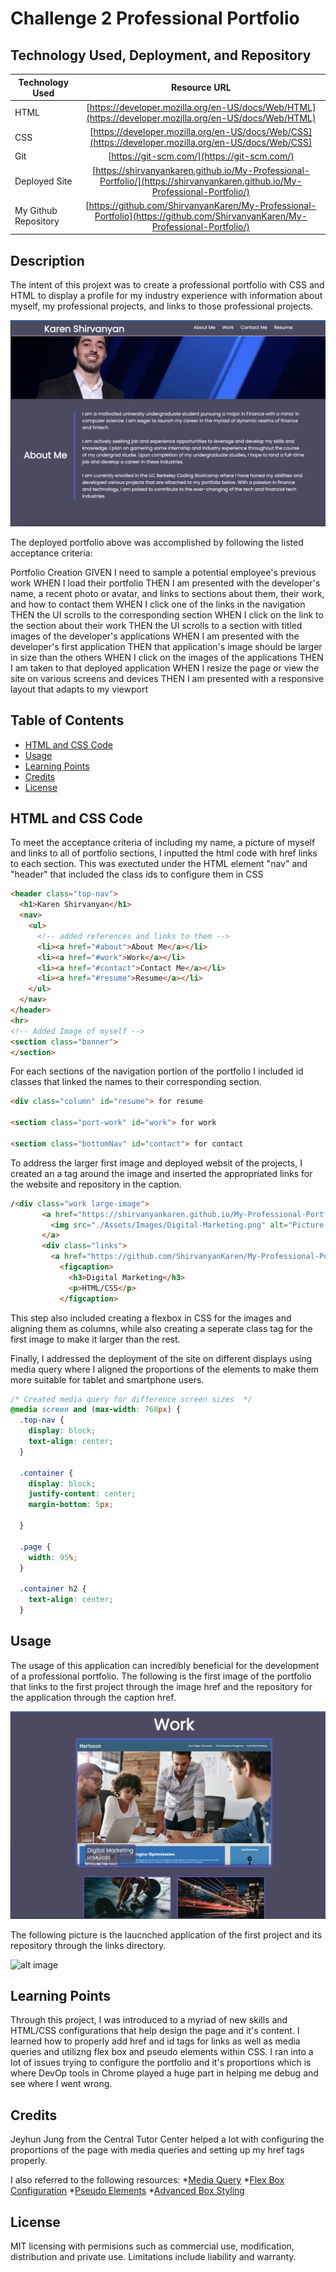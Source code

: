 # Challenge 2 Professional Portfolio

## Technology Used, Deployment, and Repository

| Technology Used         | Resource URL           | 
| ------------- |:-------------:| 
| HTML    | [https://developer.mozilla.org/en-US/docs/Web/HTML](https://developer.mozilla.org/en-US/docs/Web/HTML) | 
| CSS     | [https://developer.mozilla.org/en-US/docs/Web/CSS](https://developer.mozilla.org/en-US/docs/Web/CSS)      |   
| Git | [https://git-scm.com/](https://git-scm.com/)     | 
| Deployed Site | [https://shirvanyankaren.github.io/My-Professional-Portfolio/](https://shirvanyankaren.github.io/My-Professional-Portfolio/)     | 
| My Github Repository | [https://github.com/ShirvanyanKaren/My-Professional-Portfolio](https://github.com/ShirvanyanKaren/My-Professional-Portfolio/)     | 

## Description
The intent of this projext was to create a professional portfolio with CSS and HTML to display a profile for my industry experience with information about myself, my professional projects, and links to those professional projects.

![alt image](./Assets/images/Portfolio-Fin.png)

The deployed portfolio above was accomplished by following the listed acceptance criteria:

Portfolio Creation
GIVEN I need to sample a potential employee's previous work
WHEN I load their portfolio
THEN I am presented with the developer's name, a recent photo or avatar, and links to sections about them, their work, and how to contact them
WHEN I click one of the links in the navigation
THEN the UI scrolls to the corresponding section
WHEN I click on the link to the section about their work
THEN the UI scrolls to a section with titled images of the developer's applications
WHEN I am presented with the developer's first application
THEN that application's image should be larger in size than the others
WHEN I click on the images of the applications
THEN I am taken to that deployed application
WHEN I resize the page or view the site on various screens and devices
THEN I am presented with a responsive layout that adapts to my viewport

## Table of Contents

* [HTML and CSS Code](#HTML-CSS)
* [Usage](#usage)
* [Learning Points](#learning-points)
* [Credits](#credits)
* [License](#license)

## HTML and CSS Code

To meet the acceptance criteria of including my name, a picture of myself and links to all of portfolio sections, I inputted the html code with href links to each section. This was exectuted under the HTML element "nav" and "header" that included the class ids to configure them in CSS

```html
<header class="top-nav">
  <h1>Karen Shirvanyan</h1>
  <nav>
    <ul>
      <!-- added references and links to them -->
      <li><a href="#about">About Me</a></li>
      <li><a href="#work">Work</a></li>
      <li><a href="#contact">Contact Me</a></li>
      <li><a href="#resume">Resume</a></li>
    </ul>
  </nav>
</header>
<hr>
<!-- Added Image of myself -->
<section class="banner">
</section> 
```

For each sections of the navigation portion of the portfolio I included id classes that linked the names to their corresponding section.

```html
<div class="column" id="resume"> for resume

<section class="port-work" id="work"> for work

<section class="bottomNav" id="contact"> for contact
```

To address the larger first image and deployed websit of the projects, I created an a tag around the image and inserted the appropriated links for the website and repository in the caption.


 ```html
 /<div class="work large-image">
        <a href="https://shirvanyankaren.github.io/My-Professional-Portfolio/" target="_blank">
          <img src="./Assets/Images/Digital-Marketing.png" alt="Picture of Digital Marketing">
        </a>
        <div class="links">
          <a href="https://github.com/ShirvanyanKaren/My-Professional-Portfolio" target="_blank">
            <figcaption>
              <h3>Digital Marketing</h3>
              <p>HTML/CSS</p>
            </figcaption> 
```

This step also included creating a flexbox in CSS for the images and aligning them as columns, while also creating a seperate class tag for the first image to make it larger than the rest.

Finally, I addressed the deployment of the site on different displays using media query where I aligned the proportions of the elements to make them more suitable for tablet and smartphone users.

``` css
/* Created media query for difference screen sizes  */
@media screen and (max-width: 768px) {
  .top-nav {
    display: block;
    text-align: center;
  }

  .container {
    display: block;
    justify-content: center;
    margin-bottom: 5px;

  }

  .page {
    width: 95%;
  }

  .container h2 {
    text-align: center;
  }
```

## Usage

The usage of this application can incredibly beneficial for the development of a professional portfolio. The following is the first image of the portfolio that links to the first project through the image href and the repository for the application through the caption href.

![alt image](./Assets/Images/Displaying-Web.png)

The following picture is the laucnched application of the first project and its repository through the links directory.

![alt image](/Assets/Images/Launched-App.png)

## Learning Points

Through this project, I was introduced to a myriad of new skills and HTML/CSS configurations that help design the page and it's content. I learned how to properly add href and id tags for links as well as media queries and utilizng flex box and pseudo elements within CSS. I ran into a lot of issues trying to configure the portfolio and it's proportions which is where DevOp tools in Chrome played a huge part in helping me debug and see where I went wrong.

## Credits

Jeyhun Jung from the Central Tutor Center helped a lot with configuring the proportions of the page with media queries and setting up my href tags properly.

I also referred to the following resources:
*[Media Query](https://developer.mozilla.org/en-US/docs/Web/CSS/Media_Queries/Using_media_queries)
*[Flex Box Configuration](https://developer.mozilla.org/en-US/docs/Web/CSS/CSS_Flexible_Box_Layout/Basic_Concepts_of_Flexbox)
*[Pseudo Elements](https://developer.mozilla.org/en-US/docs/Web/CSS/Pseudo-elements)
*[Advanced Box Styling](https://developer.mozilla.org/en-US/docs/Learn/CSS/Howto/create_fancy_boxes)

## License 

MIT licensing with permisions such as commercial use, modification, distribution and private use. Limitations include liability and warranty.






